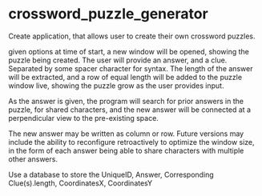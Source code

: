 # crossword_puzzle_generator
Create application, that allows user to create their own crossword puzzles.

given options at time of start, a new window will be opened, showing the puzzle being created.
The user will provide an answer, and a clue. Separated by some spacer character for syntax.
The length of the answer will be extracted, and a row of equal length will be added to the puzzle window live, showing the puzzle grow as the user provides input. 

As the answer is given, the program will search for prior answers in the puzzle, for shared characters, and the new answer will be connected at a perpendicular view to the pre-existing space. 

The new answer may be written as column or row.
Future versions may include the ability to reconfigure retroactively to optimize the window size, in the form of each answer being able to share characters with multiple other answers.

Use a database to store the UniqueID, Answer, Corresponding Clue(s).length, CoordinatesX, CoordinatesY
